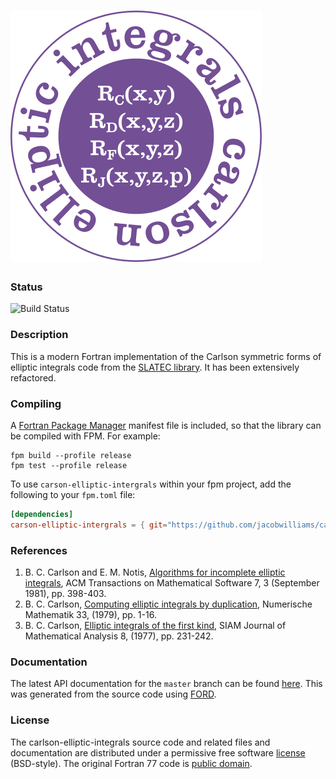 ![carlson-elliptic-integrals](media/logo.png)
============

### Status

![Build Status](https://github.com/jacobwilliams/carlson-elliptic-integrals/actions/workflows/CI.yml/badge.svg)

### Description

This is a modern Fortran implementation of the Carlson symmetric forms of elliptic integrals code from the [SLATEC library](http://www.netlib.org/slatec/src/). It has been extensively refactored.

### Compiling

A [Fortran Package Manager](https://github.com/fortran-lang/fpm) manifest file is included, so that the library can be compiled with FPM. For example:

```
fpm build --profile release
fpm test --profile release
```

To use `carson-elliptic-intergrals` within your fpm project, add the following to your `fpm.toml` file:
```toml
[dependencies]
carson-elliptic-intergrals = { git="https://github.com/jacobwilliams/carson-elliptic-intergrals.git" }
```

### References

1. B. C. Carlson and E. M. Notis, [Algorithms for incomplete
   elliptic integrals](http://dl.acm.org/citation.cfm?id=355970),
   ACM Transactions on Mathematical
   Software 7, 3 (September 1981), pp. 398-403.
2. B. C. Carlson, [Computing elliptic integrals by
   duplication](http://link.springer.com/article/10.1007%2FBF01396491), Numerische Mathematik 33, (1979),
   pp. 1-16.
3. B. C. Carlson, [Elliptic integrals of the first kind](http://epubs.siam.org/doi/abs/10.1137/0508016),
   SIAM Journal of Mathematical Analysis 8, (1977),
   pp. 231-242.

### Documentation

The latest API documentation for the `master` branch can be found [here](http://jacobwilliams.github.io/carlson-elliptic-integrals/). This was generated from the source code using [FORD](https://github.com/Fortran-FOSS-Programmers/ford).

### License

The carlson-elliptic-integrals source code and related files and documentation are distributed under a permissive free software [license](https://github.com/jacobwilliams/carlson-elliptic-integrals/blob/master/LICENSE) (BSD-style).  The original Fortran 77 code is [public domain](http://www.netlib.org/slatec/guide).
